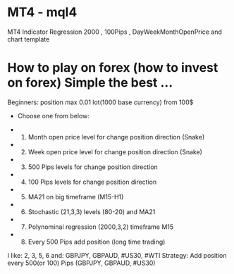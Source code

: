 # MT4 - mql4
MT4 Indicator Regression 2000 , 100Pips , DayWeekMonthOpenPrice and chart template

# How to play on forex (how to invest on forex) Simple the best ...
Beginners: position max 0.01 lot(1000 base currency) from 100$

- Choose one from below:
* 1) Month open price level for change position direction (Snake)
* 2) Week open price level for change position direction (Snake)
* 3) 500 Pips levels for change position direction
* 4) 100 Pips levels for change position direction
* 5) MA21 on big timeframe (M15-H1)
* 6) Stochastic (21,3,3) levels (80-20) and MA21
* 7) Polynominal regression (2000,3,2) timeframe M15
* 8) Every 500 Pips add position (long time trading)

I like: 2, 3, 5, 6 and: GBPJPY, GBPAUD, #US30, #WTI 
Strategy: Add position every 500(or 100) Pips (GBPJPY, GBPAUD, #US30)

